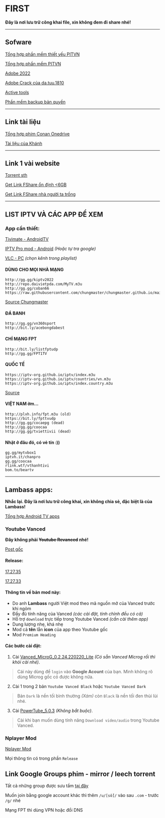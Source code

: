 # FIRST
**Đây là nơi lưu trữ công khai file, xin không đem đi share nhé!**

---

## Sofware

[Tổng hợp phần mềm thiết yếu PITVN](bit.ly/pitvn69)

[Tổng hợp phần mềm PITVN](https://docs.google.com/spreadsheets/d/e/2PACX-1vRlK-vRwPJHDaANT81EjyG4m5ZnLXdKRYfS0eKXyCzGymEfUDmKHRhxvUbtWYTfVn7MJ3E2jk7v3cGi/pubhtml#)

[Adobe 2022](https://docs.google.com/spreadsheets/d/1niE7GXhFp4phCIuXojIY4mTriyRcOb05xQheH2SkNRk/htmlview)

[Adobe Crack của da.tuu.1810](https://docs.google.com/document/d/1eGe5MAWn-_YypoJSgopnyJGaCdzjKlqlirRCtySGsak/edit)

[Active tools](https://github.com/KevinNitroG/Public-Stuff/tree/main/Active_Windows_Office_Tools)

[Phần mềm backup bản quyền](https://docs.google.com/document/d/e/2PACX-1vS6qiila2Ty-AjMYyw3k7GJY-T2qiKqkL-NsUwQHU85Ckqy5iTRDVHNgy3Rbm4f_ORzNBorELALEPIk/pub)

---

## Link tài liệu

[Tổng hợp phim Conan Onedrive](https://t.ly/ymH1)

[Tài liệu của Khánh](https://pitvn-my.sharepoint.com/:f:/g/personal/giakhanh_pitvn_onmicrosoft_com/Ei7jAqH3oDdCp7hLqSxPrm0BgGGANoKInO1n8_t6CNp0pQ?e=xPoqkC)

---

## Link 1 vài website

[Torrent sth](https://zypuu.com/d/95-bt)

[Get Link FShare ổn định <6GB](https://www.newscon.net/getlink/)

[Get Link FShare nhà người ta trồng](https://fshare.ga/)

---

## LIST IPTV VÀ CÁC APP ĐỂ XEM

### App cần thiết:

[Tivimate - AndroidTV](http://bom.to/tivimate)

[IPTV Pro mod - Android](https://www.minhtamvn.com/2020/08/iptv-pro-xem-tv-cho-android.html?m=1) _(Hoặc tự tra google)_

[VLC - PC](https://www.videolan.org/) _(chọn kênh trong playlist)_

#### DÙNG CHO MỌI NHÀ MẠNG

```
http://gg.gg/kiptv2022
http://repo.daivietpda.com/MyTV.m3u
http://gg.gg/coban66
https://raw.githubusercontent.com/chungmaster/chungmaster.github.io/main/playlist.m3u
```

[Source Chungmaster](https://github.com/chungmaster/chungmaster.github.io)

#### ĐÁ BANH

```
http://gg.gg/vn360sport
http://bit.ly/acebongdabest
```

#### CHỈ MẠNG FPT

```
http://bit.ly/listfptudp
http://gg.gg/FPT1TV
```

#### QUỐC TẾ

```
https://iptv-org.github.io/iptv/index.m3u
https://iptv-org.github.io/iptv/countries/vn.m3u
https://iptv-org.github.io/iptv/index.country.m3u
```

[Source](https://github.com/iptv-org/iptv)

#### VIỆT NAM ờm...

```
http://plxh.info/fpt.m3u (old)
https://bit.ly/fpttvudp
http://gg.gg/cocaepg (dead)
http://gg.gg/coocaa
http://gg.gg/tviettivii (dead)
```

#### Nhặt ở đâu đó, có vẻ tín :))

```
gg.gg/mytvbox1 
iptvh.it/chanpro 
gg.gg/coocaa 
rlink.wtf/vthanhtivi 
bom.to/beartv
```

---

## Lambass apps:

**Nhắc lại. Đây là nơi lưu trữ công khai, xin không chia sẻ, đặc biệt là của Lambass!**

[Tổng hợp Android TV apps](https://drive.google.com/drive/u/0/folders/1PFdV02DrH0AjbszXD8Klo_23cC8Q3F2_)

### Youtube Vanced

**Đây không phải ~~Youtube Revanced~~ nhé!**

[Post gốc](https://m.facebook.com/groups/kodiviet/permalink/1349593462231109/)

#### Release:

[17.27.35](https://github.com/KevinNitroG/Public-Stuff/releases/tag/YoutubeVanced17.27.35)

[17.27.33](https://github.com/KevinNitroG/Public-Stuff/releases/tag/YoutubeVanced17.27.33)

#### Thông tin về bản mod này:
- Do anh **Lambass** người Việt mod theo mã nguồn mở của Vanced trước khi ngỏm
- Đầy đủ tính năng của Vanced _(các cài đặt, tinh chỉnh đều có cả)_
- Hỗ trợ `download` trực tiếp trong Youtube Vanced _(cần cài thêm app)_
- Dung lượng nhẹ, khá nhẹ
- Mod cả **tên** lẫn **icon** của app theo Youtube gốc
- Mod `Premium Heading`

#### Các bước cài đặt:

1. Cài [Vanced_MicroG_0.2.24.220220_Lite](https://github.com/KevinNitroG/Public-Stuff/releases/download/YoutubeVancedAdditionalApps/Vanced_MicroG_0.2.24.220220_Lite.apk) _(Có sẵn Vanced Microg rồi thì khỏi cài nhé)_.
> Cái này dùng để `login` vào **Google Acount** của bạn. Mình không rõ dùng Microg gốc có được không nữa.

2. Cài 1 trong 2 bản `Youtube Vanced Black` hoặc `Youtube Vanced Dark`
> Bản `Dark` là nền tối bình thường _(Xám)_ còn `Black` là nền tối đen thùi lùi nhé.

3. Cài [PowerTube_5.0.3](https://github.com/KevinNitroG/Public-Stuff/releases/download/YoutubeVancedAdditionalApps/PowerTube_5.0.3.apk) _(Không bắt buộc)_.
> Cài khi bạn muốn dùng tính năng `Download video/audio` trong Youtube Vanced.

### Nplayer Mod

[Nplayer Mod](https://github.com/KevinNitroG/Public-Stuff/releases/tag/Nplayer_1.7.7.7_191219)

Mọi thông tin có trong phần `Release`

## Link Google Groups phim - mirror / leech torrent

Tất cả những group được sưu tầm [tại đây](https://github.com/KevinNitroG/Public-Stuff/blob/main/Google_group.txt)

Muốn join bằng google account khác thì thêm `/u/[số]/` vào sau `.com` - trước `/g/` nhé

Mạng FPT thì dùng VPN hoặc đổi DNS
